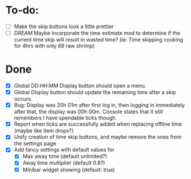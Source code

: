 # To-do:

-   [ ] Make the skip buttons look a little prettier
-   [ ] _DREAM_ Maybe incorporate the time estimate mod to determine if the current time skip will result in wasted time? (ie: Time skipping cooking for 4hrs with only 69 raw shrimp)

# Done

-   [x] Global DD:HH:MM Display button should open a menu.
-   [x] Global Display button should update the remaining time after a skip occurs.
-   [x] Bug: Display was 20h 01m after first log in, then logging in immediately after that, the display was 00h 00m. Console states that it still remembers I have spendable ticks though.
-   [x] Report when ticks are successfully added when replacing offline time (maybe like item drops?)
-   [x] Unify creation of time skip buttons, and maybe remove the ones from the settings page
-   [x] Add fancy settings with default values for
    -   [x] Max away time (default unlimited?)
    -   [x] Away time multiplier (default 0.8?)
    -   [x] Minibar widget showing (default: true)
